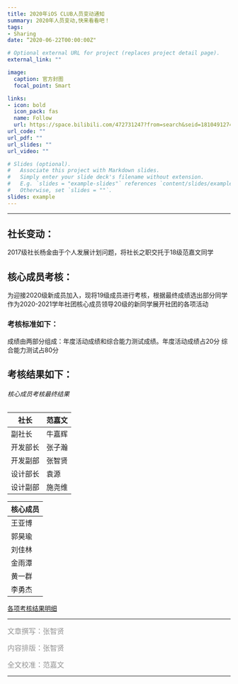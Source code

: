 ```yaml
---
title: 2020年iOS CLUB人员变动通知
summary: 2020年人员变动,快来看看吧！
tags:
- Sharing
date: “2020-06-22T00:00:00Z"

# Optional external URL for project (replaces project detail page).
external_link: ""

image:
  caption: 官方封图
  focal_point: Smart

links:
- icon: bold
  icon_pack: fas
  name: Follow
  url: https://space.bilibili.com/472731247?from=search&seid=18104912749018562379
url_code: ""
url_pdf: ""
url_slides: ""
url_video: ""

# Slides (optional).
#   Associate this project with Markdown slides.
#   Simply enter your slide deck's filename without extension.
#   E.g. `slides = "example-slides"` references `content/slides/example-slides.md`.
#   Otherwise, set `slides = ""`.
slides: example
---
```




---

## 社长变动：
2017级社长杨金由于个人发展计划问题，将社长之职交托于18级范嘉文同学

## 核心成员考核：
为迎接2020级新成员加入，现将19级成员进行考核，根据最终成绩选出部分同学作为2020-2021学年社团核心成员领导20级的新同学展开社团的各项活动
### 考核标准如下：
成绩由两部分组成：年度活动成绩和综合能力测试成绩。年度活动成绩占20分 综合能力测试占80分

## 考核结果如下：

###### 核心成员考核最终结果

| 社长     | 范嘉文 |
| -------- | ------ |
| 副社长   | 牛嘉辉 |
| 开发部长 | 张子瀚 |
| 开发副部 | 张智贤 |
| 设计部长 | 袁源   |
| 设计副部 | 施尧维 |



| 核心成员 |
| -------- |
| 王亚博 |
| 郭昊瑜 |
| 刘佳林 |
| 金雨潭 |
| 黄一群 |
| 李勇杰 |

[各项考核结果明细](https://docs.qq.com/sheet/DUUFxd0xRQWRmbm5B?tab=bb08j2)



---
<span style="color:#949494;font-size:16px">文章撰写：张智贤</span>

<span style="color:#949494;font-size:16px">内容排版：张智贤</span>

<span style="color:#949494;font-size:16px">全文校准：范嘉文</span>

---

